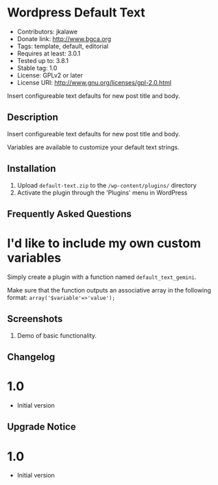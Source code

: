 # Wordpress Default Text
+ Contributors: jkalawe
+ Donate link: http://www.bgca.org
+ Tags: template, default, editorial
+ Requires at least: 3.0.1
+ Tested up to: 3.8.1
+ Stable tag: 1.0
+ License: GPLv2 or later
+ License URI: http://www.gnu.org/licenses/gpl-2.0.html

Insert configureable text defaults for new post title and body.

## Description

Insert configureable text defaults for new post title and body.

Variables are available to customize your default text strings.


## Installation 

1. Upload `default-text.zip` to the `/wp-content/plugins/` directory
1. Activate the plugin through the 'Plugins' menu in WordPress

## Frequently Asked Questions

# I'd like to include my own custom variables

Simply create a plugin with a function named `default_text_gemini`.

Make sure that the function outputs an associative array in the following format:
`array('$variable'=>'value');`

## Screenshots

1. Demo of basic functionality.

## Changelog 

# 1.0
* Initial version

## Upgrade Notice 

# 1.0
* Initial version